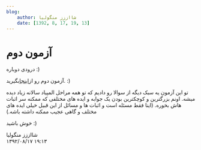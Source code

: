 ```yaml
---
blog:
    author: شااززز منگولیا
    date: [1392, 8, 17, 19, 13]
---
```

# آزمون دوم

<div class="cnt">
درودی دوباره :)<p></p>
<p>آزمون دوم رو از<a href="http://bayanbox.ir/id/8528159221457830878?info" target="_blank">اینجا</a>بگیرید. :)</p>
<p>تو این آزمون یه سبک دیگه از سوالا رو دادیم که تو همه مراحل المپیاد سالانه زیاد دیده میشه. اونم بزرگترین و کوچکترین بودن یک جوابه و ایده های مختلفی که ممکنه سر اثبات هاش بخوره. (اینا فقط مسئله است و اثبات ها و مسائل از این قبیل خیلی ایده های مختلف و گاهی عجیب ممکنه داشته باشه.)</p>
<p>خوش باشید‌ :)</p>
<p></p>
</div>

<div class="blog-info">
    <div class="blog-author">شااززز منگولیا</div>
    <div class="blog-date">۱۳۹۲/۰۸/۱۷ ۱۹:۱۳</div>
</div>

